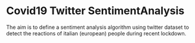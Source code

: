 # Covid19 Twitter SentimentAnalysis
The aim is to define a sentiment analysis algorithm using twitter dataset to detect the reactions of italian (european) people during recent lockdown.

